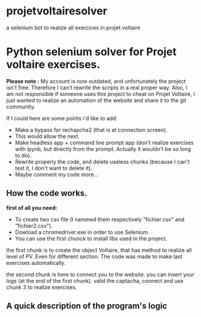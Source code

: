 # projetvoltairesolver
a selenium bot to realize all exercices in projet voltaire

<h1>Python selenium solver for Projet voltaire exercises.</h1>

<p><b>Please note :</b> My account is now outdated, and unfortunately the project isn't free. Therefore I can't rewrite the scripts in a real proper way. Also, I am not responsible if someone uses this project to cheat on Projet Voltaire, I just wanted to realize an automation of the website and share it to the git community. </p>

If I could here are some points i'd like to add:
<ul>
    <li>Make a bypass for rechapcha2 (that is at connection screen).</li>
    <li>This would allow the next.</li>
    <li>Make headless app + command line prompt app (don't realize exercises with ipynb, but directly from the prompt. Actually it wouldn't be so long to do).</li>
    <li>Rewrite properly the code, and delete useless chunks (because I can't test it, I don't want to delete it).</li>
    <li>Maybe comment my code more... </li>
</ul>

   
<h2>How the code works.</h2>

<b>first of all you need:</b>
<ul>
    <li>To create two csv file (I nammed them respectively "fichier.csv" and "fichier2.csv").</li>
    <li>Dowload a chromedriver.exe in order to use Selenium.</li>
    <li>You can use the first chunck to install libs used in the project.</li>
</ul>



the first chunk is to create the object Voltaire, that has method to realize all level of PV. Even for different section. The code was made to make last exercises automatically.

the second chunk is here to connect you to the website. you can insert your logs (at the end of the first chunk). valid the captacha, connect and use chunk 3 to realize exercises.

<h2> A quick description of the program's logic </h2>
